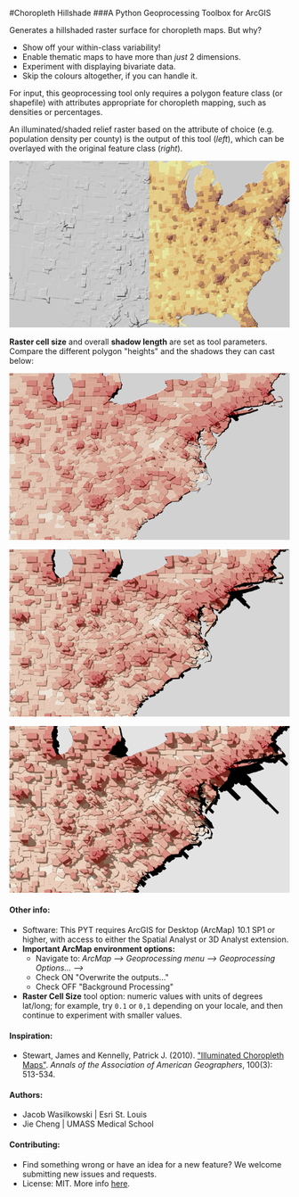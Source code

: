 #Choropleth Hillshade
###A Python Geoprocessing Toolbox for ArcGIS

Generates a hillshaded raster surface for choropleth maps.  But why?
* Show off your within-class variability!
* Enable thematic maps to have more than _just_ 2 dimensions.
* Experiment with displaying bivariate data.
* Skip the colours altogether, if you can handle it.

For input, this geoprocessing tool only requires a polygon feature class (or shapefile) with attributes appropriate for choropleth mapping, such as densities or percentages.

An illuminated/shaded relief raster based on the attribute of choice (e.g. population density per county) is the output of this tool (*left*), which can be overlayed with the original feature class (*right*).

![ChoroSample](docs/ChoroSample.png)

**Raster cell size** and overall **shadow length** are set as tool parameters.  Compare the different polygon "heights" and the shadows they can cast below:

![Shadow4](docs/Shadow4.png)

![Shadow5](docs/Shadow5.png)

![Shadow6](docs/Shadow6.png)

#### Other info:
* Software: This PYT requires ArcGIS for Desktop (ArcMap) 10.1 SP1 or higher, with access to either the Spatial Analyst or 3D Analyst extension.
* **Important ArcMap environment options:**
  * Navigate to: _ArcMap --> Geoprocessing menu --> Geoprocessing Options... -->_
  * Check ON "Overwrite the outputs..."
  * Check OFF "Background Processing"
* **Raster Cell Size** tool option: numeric values with units of degrees lat/long; for example, try `0.1` or `0,1` depending on your locale, and then continue to experiment with smaller values.

#### Inspiration:
* Stewart, James and Kennelly, Patrick J. (2010).
["Illuminated Choropleth Maps"](http://www.tandfonline.com/doi/abs/10.1080/00045608.2010.485449#.UtWdcp5dXzh).
*Annals of the Association of American Geographers*, 100(3): 513-534.

#### Authors:
* Jacob Wasilkowski | Esri St. Louis
* Jie Cheng | UMASS Medical School

#### Contributing:
* Find something wrong or have an idea for a new feature? We welcome submitting new issues and requests.
* License: MIT. More info [here](LICENSE).
